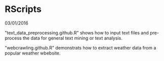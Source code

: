 # RScripts

03/01/2016

"text_data_preprocessing.github.R" shows how to input text files and pre-process the data for general text mining or text analysis.

"webcrawling.github.R" demonstrats how to extract weather data from a popular weather wbebsite.
